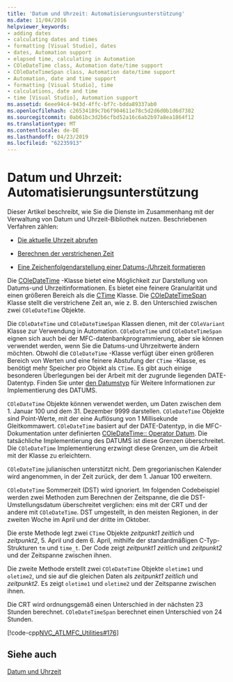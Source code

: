 ```yaml
---
title: 'Datum und Uhrzeit: Automatisierungsunterstützung'
ms.date: 11/04/2016
helpviewer_keywords:
- adding dates
- calculating dates and times
- formatting [Visual Studio], dates
- dates, Automation support
- elapsed time, calculating in Automation
- COleDateTime class, Automation date/time support
- COleDateTimeSpan class, Automation date/time support
- Automation, date and time support
- formatting [Visual Studio], time
- calculations, date and time
- time [Visual Studio], Automation support
ms.assetid: 6eee94c4-943d-4ffc-bf7c-bdda89337ab0
ms.openlocfilehash: c26534189c7b6f904611e78c5d2d6d0b1d6d7382
ms.sourcegitcommit: 0ab61bc3d2b6cfbd52a16c6ab2b97a8ea1864f12
ms.translationtype: MT
ms.contentlocale: de-DE
ms.lasthandoff: 04/23/2019
ms.locfileid: "62235913"
---
```

# <a name="date-and-time-automation-support"></a>Datum und Uhrzeit: Automatisierungsunterstützung

Dieser Artikel beschreibt, wie Sie die Dienste im Zusammenhang mit der Verwaltung von Datum und Uhrzeit-Bibliothek nutzen. Beschriebenen Verfahren zählen:

- [Die aktuelle Uhrzeit abrufen](../atl-mfc-shared/current-time-automation-classes.md)

- [Berechnen der verstrichenen Zeit](../atl-mfc-shared/elapsed-time-automation-classes.md)

- [Eine Zeichenfolgendarstellung einer Datums-/Uhrzeit formatieren](../atl-mfc-shared/formatting-time-automation-classes.md)

Die [COleDateTime](../atl-mfc-shared/reference/coledatetime-class.md) -Klasse bietet eine Möglichkeit zur Darstellung von Datums-und Uhrzeitinformationen. Es bietet eine feinere Granularität und einen größeren Bereich als die [CTime](../atl-mfc-shared/reference/ctime-class.md) Klasse. Die [COleDateTimeSpan](../atl-mfc-shared/reference/coledatetimespan-class.md) Klasse stellt die verstrichene Zeit an, wie z. B. den Unterschied zwischen zwei `COleDateTime` Objekte.

Die `COleDateTime` und `COleDateTimeSpan` Klassen dienen, mit der `COleVariant` Klasse zur Verwendung in Automation. `COleDateTime` und `COleDateTimeSpan` eignen sich auch bei der MFC-datenbankprogrammierung, aber sie können verwendet werden, wenn Sie die Datums-und Uhrzeitwerte ändern möchten. Obwohl die `COleDateTime` -Klasse verfügt über einen größeren Bereich von Werten und eine feinere Abstufung der `CTime` -Klasse, es benötigt mehr Speicher pro Objekt als `CTime`. Es gibt auch einige besonderen Überlegungen bei der Arbeit mit der zugrunde liegenden DATE-Datentyp. Finden Sie unter [den Datumstyp](../atl-mfc-shared/date-type.md) für Weitere Informationen zur Implementierung des DATUMS.

`COleDateTime` Objekte können verwendet werden, um Daten zwischen dem 1. Januar 100 und dem 31. Dezember 9999 darstellen. `COleDateTime` Objekte sind Point-Werte, mit der eine Auflösung von 1 Millisekunde Gleitkommawert. `COleDateTime` basiert auf der DATE-Datentyp, in die MFC-Dokumentation unter definierten [COleDateTime:: Operator Datum](../atl-mfc-shared/reference/coledatetime-class.md#operator_date). Die tatsächliche Implementierung des DATUMS ist diese Grenzen überschreitet. Die `COleDateTime` Implementierung erzwingt diese Grenzen, um die Arbeit mit der Klasse zu erleichtern.

`COleDateTime` julianischen unterstützt nicht. Dem gregorianischen Kalender wird angenommen, in der Zeit zurück, der dem 1. Januar 100 erweitern.

`COleDateTime` Sommerzeit (DST) wird ignoriert. Im folgenden Codebeispiel werden zwei Methoden zum Berechnen der Zeitspanne, die die DST-Umstellungsdatum überschreitet verglichen: eins mit der CRT und der andere mit `COleDateTime`. DST umgestellt, in den meisten Regionen, in der zweiten Woche im April und der dritte im Oktober.

Die erste Methode legt zwei `CTime` Objekte *zeitpunkt1 zeitlich* und *zeitpunkt2*, 5. April und dem 6. April, mithilfe der standardmäßigen C-Typ-Strukturen `tm` und `time_t`. Der Code zeigt *zeitpunkt1 zeitlich* und *zeitpunkt2* und der Zeitspanne zwischen ihnen.

Die zweite Methode erstellt zwei `COleDateTime` Objekte `oletime1` und `oletime2`, und sie auf die gleichen Daten als *zeitpunkt1 zeitlich* und *zeitpunkt2*. Es zeigt `oletime1` und `oletime2` und der Zeitspanne zwischen ihnen.

Die CRT wird ordnungsgemäß einen Unterschied in der nächsten 23 Stunden berechnet. `COleDateTimeSpan` berechnet einen Unterschied von 24 Stunden.

[!code-cpp[NVC_ATLMFC_Utilities#176](../atl-mfc-shared/codesnippet/cpp/date-and-time-automation-support_1.cpp)]

## <a name="see-also"></a>Siehe auch

[Datum und Uhrzeit](../atl-mfc-shared/date-and-time.md)
